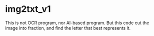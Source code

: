 # img2txt_v1
This is not OCR program, nor AI-based program. But this code cut the image into fraction, and find the letter that best represents it.
